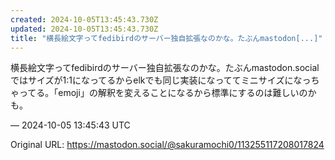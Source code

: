 ```yaml
---
created: 2024-10-05T13:45:43.730Z
updated: 2024-10-05T13:45:43.730Z
title: "横長絵文字ってfedibirdのサーバー独自拡張なのかな。たぶんmastodon[...]"
---
```


<p>横長絵文字ってfedibirdのサーバー独自拡張なのかな。たぶんmastodon.socialではサイズが1:1になってるからelkでも同じ実装になっててミニサイズになっちゃってる。「emoji」の解釈を変えることになるから標準にするのは難しいのかも。</p>

&mdash; 2024-10-05 13:45:43 UTC

Original URL: https://mastodon.social/@sakuramochi0/113255117208017824
